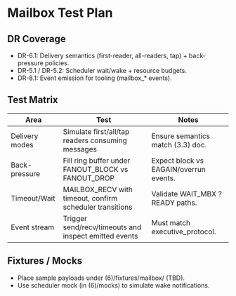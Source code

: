 # Mailbox Test Plan

## DR Coverage
- DR-6.1: Delivery semantics (first-reader, all-readers, tap) + back-pressure policies.
- DR-5.1 / DR-5.2: Scheduler wait/wake + resource budgets.
- DR-8.1: Event emission for tooling (mailbox_* events).

## Test Matrix
| Area | Test | Notes |
|------|------|-------|
| Delivery modes | Simulate first/all/tap readers consuming messages | Ensure semantics match (3.3) doc.
| Back-pressure | Fill ring buffer under FANOUT_BLOCK vs FANOUT_DROP | Expect block vs EAGAIN/overrun events.
| Timeout/Wait | MAILBOX_RECV with timeout, confirm scheduler transitions | Validate WAIT_MBX ? READY paths.
| Event stream | Trigger send/recv/timeouts and inspect emitted events | Must match executive_protocol. |

## Fixtures / Mocks
- Place sample payloads under (6)/fixtures/mailbox/ (TBD).
- Use scheduler mock (in (6)/mocks) to simulate wake notifications.
